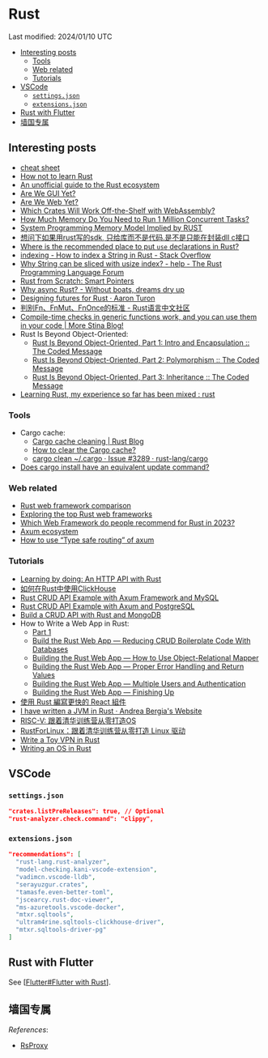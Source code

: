 # Rust

Last modified: 2024/01/10 UTC

- [Interesting posts](#interesting-posts)
  - [Tools](#tools)
  - [Web related](#web-related)
  - [Tutorials](#tutorials)
- [VSCode](#vscode)
  - [`settings.json`](#settingsjson)
  - [`extensions.json`](#extensionsjson)
- [Rust with Flutter](#rust-with-flutter)
- [墙国专属](#墙国专属)

## Interesting posts

- [cheat sheet](https://cheats.rs/)
- [How not to learn Rust](https://dystroy.org/blog/how-not-to-learn-rust/)
- [An unofficial guide to the Rust ecosystem](https://blessed.rs/crates)
- [Are We GUI Yet?](https://github.com/areweguiyet/areweguiyet)
- [Are We Web Yet?](https://github.com/rust-lang/arewewebyet)
- [Which Crates Will Work Off-the-Shelf with WebAssembly?](https://rustwasm.github.io/docs/book/reference/which-crates-work-with-wasm.html)
- [How Much Memory Do You Need to Run 1 Million Concurrent Tasks?](https://pkolaczk.github.io/memory-consumption-of-async/)
- [System Programming Memory Model Implied by RUST](https://t4wydfkrrq.feishu.cn/docx/doxcnM3juNBUJfxGcIWOfJRLk5g)
- [想问下如果用rust写的sdk, 只给库而不是代码.是不是只能在封装dll c接口](https://rustcc.cn/article?id=62bbfc2f-230d-4abc-ad94-8390a8487520)
- [Where is the recommended place to put `use` declarations in Rust?](https://stackoverflow.com/questions/45618552/where-is-the-recommended-place-to-put-use-declarations-in-rust)
- [indexing - How to index a String in Rust - Stack Overflow](https://stackoverflow.com/questions/24542115/how-to-index-a-string-in-rust)
- [Why String can be sliced with usize index? - help - The Rust Programming Language Forum](https://users.rust-lang.org/t/why-string-can-be-sliced-with-usize-index/71437)
- [Rust from Scratch: Smart Pointers](https://medium.com/@zainalpour_79971/rust-from-scratch-smart-pointers-2951b7725760)
- [Why async Rust? - Without boats, dreams dry up](https://without.boats/blog/why-async-rust/)
- [Designing futures for Rust · Aaron Turon](http://aturon.github.io/blog/2016/09/07/futures-design/)
- [判别Fn、FnMut、FnOnce的标准 - Rust语言中文社区](https://rustcc.cn/article?id=8b6c5e63-c1e0-4110-8ae8-a3ce1d3e03b9)
- [Compile-time checks in generic functions work, and you can use them in your code \| More Stina Blog!](https://morestina.net/blog/1940/compile-time-checks-in-generic-functions-work-and-you-can-use-them-in-your-code)
- Rust Is Beyond Object-Oriented:
  - [Rust Is Beyond Object-Oriented, Part 1: Intro and Encapsulation :: The Coded Message](https://www.thecodedmessage.com/posts/oop-1-encapsulation/)
  - [Rust Is Beyond Object-Oriented, Part 2: Polymorphism :: The Coded Message](https://www.thecodedmessage.com/posts/oop-2-polymorphism/)
  - [Rust Is Beyond Object-Oriented, Part 3: Inheritance :: The Coded Message](https://www.thecodedmessage.com/posts/oop-3-inheritance/)
- [Learning Rust, my experience so far has been mixed : rust](https://www.reddit.com/r/rust/comments/18i8y39/learning_rust_my_experience_so_far_has_been_mixed/)

### Tools

- Cargo cache:
  - [Cargo cache cleaning \| Rust Blog](https://blog.rust-lang.org/2023/12/11/cargo-cache-cleaning.html)
  - [How to clear the Cargo cache?](https://stackoverflow.com/questions/25072930/how-to-clear-the-cargo-cache)
  - [cargo clean ~/.cargo · Issue #3289 · rust-lang/cargo](https://github.com/rust-lang/cargo/issues/3289)
- [Does cargo install have an equivalent update command?](https://stackoverflow.com/questions/34484361/does-cargo-install-have-an-equivalent-update-command)

### Web related

- [Rust web framework comparison](https://github.com/flosse/rust-web-framework-comparison)
- [Exploring the top Rust web frameworks](https://blog.logrocket.com/top-rust-web-frameworks/)
- [Which Web Framework do people recommend for Rust in 2023?](https://www.reddit.com/r/rust/comments/12jhxi2/which_web_framework_do_people_recommend_for_rust/)
- [Axum ecosystem](https://github.com/tokio-rs/axum/blob/main/ECOSYSTEM.md)
- [How to use “Type safe routing” of axum](https://mixi-developers.mixi.co.jp/how-to-use-type-safe-routing-of-axum-c06c1b1b1ab)

### Tutorials

- [Learning by doing: An HTTP API with Rust](https://blog.frankel.ch/http-api-rust/)
- [如何在Rust中使用ClickHouse](https://cloud.tencent.com/developer/article/1814306)
- [Rust CRUD API Example with Axum Framework and MySQL](https://codevoweb.com/rust-crud-api-example-with-axum-framework-and-mysql/)
- [Rust CRUD API Example with Axum and PostgreSQL](https://codevoweb.com/rust-crud-api-example-with-axum-and-postgresql/)
- [Build a CRUD API with Rust and MongoDB](https://codevoweb.com/build-a-crud-api-with-rust-and-mongodb/)
- How to Write a Web App in Rust:
  - [Part 1](https://betterprogramming.pub/how-to-write-a-web-app-in-rust-part-1-3047156660a7)
  - [Build the Rust Web App — Reducing CRUD Boilerplate Code With Databases](https://betterprogramming.pub/how-to-write-a-web-app-in-rust-part-2-2da195369fc1)
  - [Building the Rust Web App — How to Use Object-Relational Mapper](https://betterprogramming.pub/building-the-rust-web-app-how-to-use-object-relational-mapper-3af2084555b6)
  - [Building the Rust Web App — Proper Error Handling and Return Values](https://betterprogramming.pub/building-the-rust-web-app-proper-error-handling-and-return-values-723f1f07f8cd)
  - [Building the Rust Web App — Multiple Users and Authentication](https://betterprogramming.pub/building-the-rust-web-app-multiple-users-and-authentication-5ca5988ddfe4)
  - [Building the Rust Web App — Finishing Up](https://medium.com/better-programming/building-the-rust-web-app-finishing-up-1624c9b82f80)
- [使用 Rust 編寫更快的 React 組件](https://www.readfog.com/a/1653827465241530368)
- [I have written a JVM in Rust · Andrea Bergia's Website](https://andreabergia.com/blog/2023/07/i-have-written-a-jvm-in-rust/)
- [RISC-V: 跟着清华训练营从零打造OS](https://mp.weixin.qq.com/mp/appmsgalbum?action=getalbum&__biz=Mzg4Nzk4MTY3Nw==&scene=2&album_id=3162993568748208133)
- [RustForLinux：跟着清华训练营从零打造 Linux 驱动](https://mp.weixin.qq.com/mp/appmsgalbum?__biz=Mzg4Nzk4MTY3Nw==&action=getalbum&album_id=3183255184072835074)
- [Write a Toy VPN in Rust](https://write.yiransheng.com/vpn)
- [Writing an OS in Rust](https://os.phil-opp.com/)

## VSCode

### `settings.json`

```json
"crates.listPreReleases": true, // Optional
"rust-analyzer.check.command": "clippy",
```

### `extensions.json`

```json
"recommendations": [
  "rust-lang.rust-analyzer",
  "model-checking.kani-vscode-extension",
  "vadimcn.vscode-lldb",
  "serayuzgur.crates",
  "tamasfe.even-better-toml",
  "jscearcy.rust-doc-viewer",
  "ms-azuretools.vscode-docker",
  "mtxr.sqltools",
  "ultram4rine.sqltools-clickhouse-driver",
  "mtxr.sqltools-driver-pg"
]
```

## Rust with Flutter

See [[Flutter#Flutter with Rust]].

## 墙国专属

*References*:

- [RsProxy](https://rsproxy.cn/)

[//begin]: # "Autogenerated link references for markdown compatibility"
[Flutter#Flutter with Rust]: Flutter.md "Flutter"
[//end]: # "Autogenerated link references"
